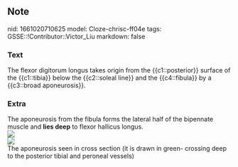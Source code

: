 ## Note
nid: 1661020710625
model: Cloze-chrisc-ff04e
tags: GSSE::!Contributor::Victor_Liu
markdown: false

### Text
The flexor digitorum longus takes origin from the {{c1::posterior}} surface of the {{c1::tibia}} below the {{c2::soleal line}} and the {{c4::fibula}} by a {{c3::broad aponeurosis}}.

### Extra
<div>
  The aponeurosis from the fibula forms the lateral half of the
  bipennate muscle and <b>lies deep</b> to flexor hallicus longus.
</div>
<div><img src=
"paste-a7b558eaa9b4aea2028edaaff6f13eba1e19eaa1.jpg"></div>
<div><img src=
"paste-aac137a2ef9975485b2c47e104e0eb83af3734b4.jpg"></div>
<div>
  The aponeurosis seen in cross section (it is drawn in green-
  crossing deep to the posterior tibial and peroneal vessels)
</div>
